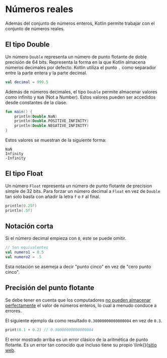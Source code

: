 # Números reales

Además del conjunto de números enteros, Kotlin permite trabajar con el conjunto de números reales.

## El tipo Double

Un número `Double` representa un número de punto flotante de doble precisión de 64 bits.
Representa la forma en la que Kotlin almacena números decimales por defecto.
Kotlin utiliza el punto `.` como separador entre la parte entera y la parte decimal.

```kotlin
val decimal = 999.5
```

Además de números decimales, el tipo `Double` permite almacenar valores como infinito y `NaN` (Not a Number).
Estos valores pueden ser accedidos desde constantes de la clase.

```kotlin
fun main() {
    println(Double.NaN)
    println(Double.POSITIVE_INFINITY)
    println(Double.NEGATIVE_INFINITY)
}
```

Estos valores se muestran de la siguiente forma:

```text
NaN
Infinity
-Infinity
```

## El tipo Float

Un número `Float` representa un número de punto flotante de precision simple de 32 bits.
Para forzar un número decimal a `Float` en vez de `Double` tan solo basta con añadir la letra `f` o `F` al final.

```kotlin
println(0.25F)
println(.5f)
```

## Notación corta

Si el número decimal empieza con `0`, este se puede omitir.

```kotlin
// Son equivalentes
val numero1 = 0.5
val numero2 = .5
```

Esta notación se asemeja a decir "punto cinco" en vez de "cero punto cinco".

## Precisión del punto flotante

Se debe tener en cuenta que los computadores [no pueden almacenar perfectamente](http://puntoflotante.org/formats/fp/) el valor de números enteros, lo cual a menudo conduce a errores.

El siguiente ejemplo da como resultado `0.30000000000000004` en vez de `0.3`.

```kotlin
print(0.1 + 0.2) // 0.30000000000000004
```

El error mostrado arriba es un error clásico de la aritmética de punto flotante.
Es un error tan conocido que incluso tiene su propio \link{}{[sitio web](https://0.30000000000000004.com).
